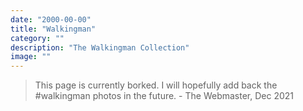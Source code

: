 ```yaml
---
date: "2000-00-00"
title: "Walkingman"
category: ""
description: "The Walkingman Collection"
image: ""
---
```


> This page is currently borked. I will hopefully add back the #walkingman photos in the future. - The Webmaster, Dec 2021